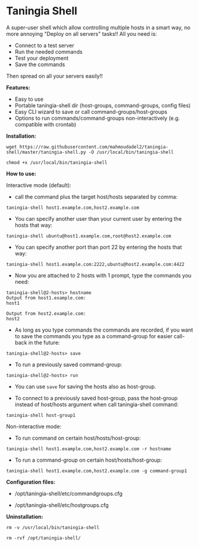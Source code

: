 Taningia Shell
==============
A super-user shell which allow controlling multiple hosts in a smart way, no more annoying "Deploy on all servers" tasks!!
All you need is:
* Connect to a test server
* Run the needed commands
* Test your deployment
* Save the commands

Then spread on all your servers easily!!

**Features:**

* Easy to use
* Portable taningia-shell dir (host-groups, command-groups, config files)
* Easy CLI wizard to save or call command-groups/host-groups
* Options to run commands/command-groups non-interactively (e.g. compatible with crontab)

**Installation:**

`wget https://raw.githubusercontent.com/mahmoudadel2/taningia-shell/master/taningia-shell.py -O /usr/local/bin/taningia-shell`

`chmod +x /usr/local/bin/taningia-shell`

**How to use:**

Interactive mode (default):

* call the command plus the target host/hosts separated by comma:

`taningia-shell host1.example.com,host2.example.com`

* You can specify another user than your current user by entering the hosts that way:

`taningia-shell ubuntu@host1.example.com,root@host2.example.com`

* You can specify another port than port 22 by entering the hosts that way:

`taningia-shell host1.example.com:2222,ubuntu@host2.example.com:4422`

* Now you are attached to 2 hosts with 1 prompt, type the commands you need:

```
taningia-shell@2-hosts> hostname
Output from host1.example.com:
host1

Output from host2.example.com:
host2

```

* As long as you type commands the commands are recorded, if you want to save the commands you type as a command-group for easier call-back in the future:

`taningia-shell@2-hosts> save`

* To run a previously saved command-group:

`taningia-shell@2-hosts> run`

* You can use `save` for saving the hosts also as host-group.

* To connect to a previously saved host-group, pass the host-group instead of host/hosts argument when call taningia-shell command:

`taningia-shell host-group1`

Non-interactive mode:

* To run command on certain host/hosts/host-group:

`taningia-shell host1.example.com,host2.example.com -r hostname`

* To run a command-group on certain host/hosts/host-group:

`taningia-shell host1.example.com,host2.example.com -g command-group1`

**Configuration files:**

* /opt/taningia-shell/etc/commandgroups.cfg

* /opt/taningia-shell/etc/hostgroups.cfg

**Uninstallation:**

`rm -v /usr/local/bin/taningia-shell`

`rm -rvf /opt/taningia-shell/`